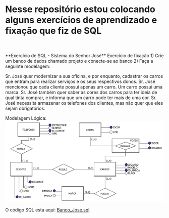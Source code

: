 # Nesse repositório estou colocando alguns exercícios de aprendizado e fixação que fiz de SQL
<br>
<br>
**Exercício de SQL - Sistema do Senhor José**
Exercício de fixação
1) Crie um banco de dados chamado projeto e conecte-se ao banco
2) Faça a seguinte modelagem:

Sr. José quer modernizar a sua oficina, e por enquanto, cadastrar os carros que entram para realizar serviços e os seus respectivos donos.
Sr. José mencionou que cada cliente possui apenas um carro. Um carro possui uma marca. Sr. José também quer saber as cores dos carros para 
ter ideia de qual tinta comprar, e informa que um carro pode ter mais de uma cor. Sr. José necessita armazenar os telefones dos clientes, 
mas não quer que eles sejam obrigatórios.

Modelagem Lógica:
  ![MODELO_JOSE](https://github.com/karendiz/ex_SQL/blob/main/MODELO_JOSE.jpg)
  
  
O código SQL esta aqui:
[Banco_Jose.sql](https://github.com/karendiz/ex_SQL/blob/main/Banco_Jose.sql)
<br>
<br>
